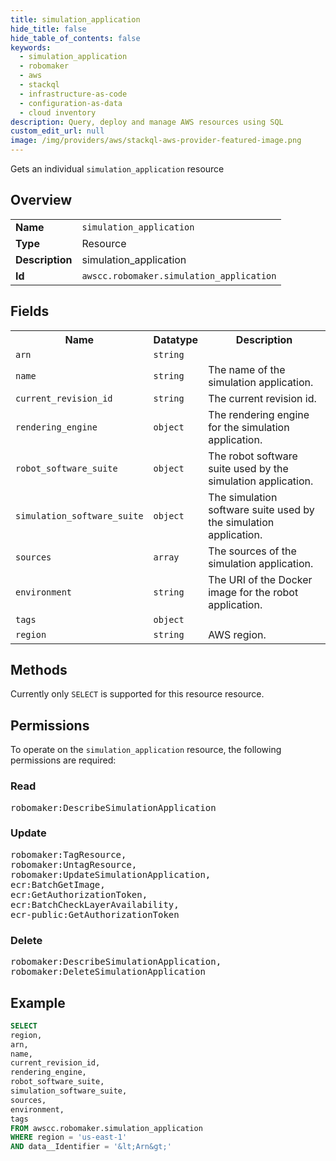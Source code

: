 ```yaml
---
title: simulation_application
hide_title: false
hide_table_of_contents: false
keywords:
  - simulation_application
  - robomaker
  - aws
  - stackql
  - infrastructure-as-code
  - configuration-as-data
  - cloud inventory
description: Query, deploy and manage AWS resources using SQL
custom_edit_url: null
image: /img/providers/aws/stackql-aws-provider-featured-image.png
---
```

Gets an individual <code>simulation_application</code> resource

## Overview
<table><tbody>
<tr><td><b>Name</b></td><td><code>simulation_application</code></td></tr>
<tr><td><b>Type</b></td><td>Resource</td></tr>
<tr><td><b>Description</b></td><td>simulation_application</td></tr>
<tr><td><b>Id</b></td><td><code>awscc.robomaker.simulation_application</code></td></tr>
</tbody></table>

## Fields
<table><tbody>
<tr><th>Name</th><th>Datatype</th><th>Description</th></tr>
<tr><td><code>arn</code></td><td><code>string</code></td><td></td></tr>
<tr><td><code>name</code></td><td><code>string</code></td><td>The name of the simulation application.</td></tr>
<tr><td><code>current_revision_id</code></td><td><code>string</code></td><td>The current revision id.</td></tr>
<tr><td><code>rendering_engine</code></td><td><code>object</code></td><td>The rendering engine for the simulation application.</td></tr>
<tr><td><code>robot_software_suite</code></td><td><code>object</code></td><td>The robot software suite used by the simulation application.</td></tr>
<tr><td><code>simulation_software_suite</code></td><td><code>object</code></td><td>The simulation software suite used by the simulation application.</td></tr>
<tr><td><code>sources</code></td><td><code>array</code></td><td>The sources of the simulation application.</td></tr>
<tr><td><code>environment</code></td><td><code>string</code></td><td>The URI of the Docker image for the robot application.</td></tr>
<tr><td><code>tags</code></td><td><code>object</code></td><td></td></tr>
<tr><td><code>region</code></td><td><code>string</code></td><td>AWS region.</td></tr>

</tbody></table>

## Methods
Currently only <code>SELECT</code> is supported for this resource resource.

## Permissions

To operate on the <code>simulation_application</code> resource, the following permissions are required:

### Read
<pre>
robomaker:DescribeSimulationApplication</pre>

### Update
<pre>
robomaker:TagResource,
robomaker:UntagResource,
robomaker:UpdateSimulationApplication,
ecr:BatchGetImage,
ecr:GetAuthorizationToken,
ecr:BatchCheckLayerAvailability,
ecr-public:GetAuthorizationToken</pre>

### Delete
<pre>
robomaker:DescribeSimulationApplication,
robomaker:DeleteSimulationApplication</pre>


## Example
```sql
SELECT
region,
arn,
name,
current_revision_id,
rendering_engine,
robot_software_suite,
simulation_software_suite,
sources,
environment,
tags
FROM awscc.robomaker.simulation_application
WHERE region = 'us-east-1'
AND data__Identifier = '&lt;Arn&gt;'
```
